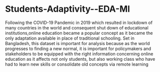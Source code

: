 # Students-Adaptivity--EDA-Ml
Following the COVID-19 Pandemic in 2019 which resulted in lockdown of many countries in the world and consequent shut down of educational institutions,online education became a popular concept as it became the only adaptation available in place of traditional schooling. Set in Bangladesh, this dataset is important for analysis because as the world progresses to finding a new normal, it is important for policymakers and stakeholders to be equipped with the right information concerning online education as it affects not only students, but also working class who have had to learn new skills or consolidate old concepts via remote learning

